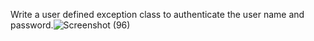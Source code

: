 Write a user defined exception class to authenticate the user name and password.![Screenshot (96)](https://user-images.githubusercontent.com/80004492/133684265-2c696cdf-e399-41b6-b2cd-c5897ccaca6c.png)
